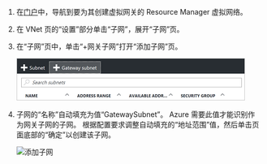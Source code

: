 1. 在[门户](http://portal.azure.cn)中，导航到要为其创建虚拟网关的 Resource Manager 虚拟网络。
2. 在 VNet 页的“设置”部分单击“子网”，展开“子网”页。
3. 在“子网”页中，单击“+网关子网”打开“添加子网”页。 

    ![添加网关子网](./media/vpn-gateway-add-gwsubnet-p2s-rm-portal-include/addgwsubnet.png "添加网关子网")
4. 子网的“名称”自动填充为值“GatewaySubnet”。 Azure 需要此值才能识别作为网关子网的子网。 根据配置要求调整自动填充的“地址范围”值，然后单击页面底部的“确定”以创建该子网。

    ![添加子网](./media/vpn-gateway-add-gwsubnet-p2s-rm-portal-include/p2sgwsub.png "添加子网")

<!-- ms.date: 09/01/2017 -->